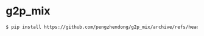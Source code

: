 # g2p_mix

```bash
$ pip install https://github.com/pengzhendong/g2p_mix/archive/refs/heads/master.zip
```
